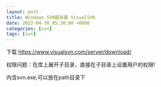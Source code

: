 ```yaml
---
layout: post
title: Windows SVN服务器 VisualSVN
date: 2022-04-30 05:30:00 +0800
categories: [svn]
tags: [svn]
---
```

下载 https://www.visualsvn.com/server/download/

权限问题：在库上展开子目录，直接在子目录上设置用户的权限!

内含svn.exe,可以放在path目录下